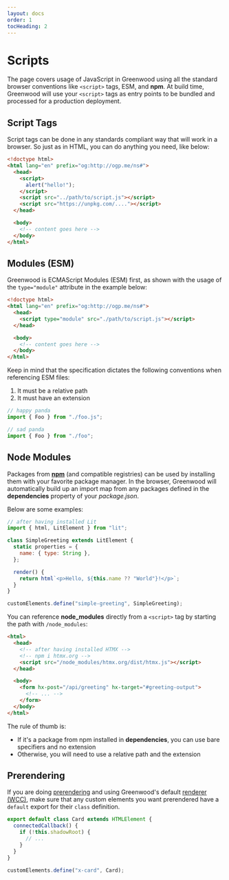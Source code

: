 ```yaml
---
layout: docs
order: 1
tocHeading: 2
---
```


# Scripts

The page covers usage of JavaScript in Greenwood using all the standard browser conventions like `<script>` tags, ESM, and **npm**. At build time, Greenwood will use your `<script>` tags as entry points to be bundled and processed for a production deployment.

## Script Tags

Script tags can be done in any standards compliant way that will work in a browser. So just as in HTML, you can do anything you need, like below:

```html
<!doctype html>
<html lang="en" prefix="og:http://ogp.me/ns#">
  <head>
    <script>
      alert("hello!");
    </script>
    <script src="../path/to/script.js"></script>
    <script src="https://unpkg.com/...."></script>
  </head>

  <body>
    <!-- content goes here -->
  </body>
</html>
```

## Modules (ESM)

Greenwood is ECMAScript Modules (ESM) first, as shown with the usage of the `type="module"` attribute in the example below:

```html
<!doctype html>
<html lang="en" prefix="og:http://ogp.me/ns#">
  <head>
    <script type="module" src="./path/to/script.js"></script>
  </head>

  <body>
    <!-- content goes here -->
  </body>
</html>
```

Keep in mind that the specification dictates the following conventions when referencing ESM files:

1. It must be a relative path
1. It must have an extension

<!-- eslint-disable no-unused-vars -->

```js
// happy panda
import { Foo } from "./foo.js";
```

<!-- eslint-disable no-unused-vars -->

```js
// sad panda
import { Foo } from "./foo";
```

## Node Modules

Packages from [**npm**](https://www.npmjs.com/) (and compatible registries) can be used by installing them with your favorite package manager. In the browser, Greenwood will automatically build up an import map from any packages defined in the **dependencies** property of your _package.json_.

Below are some examples:

```js
// after having installed Lit
import { html, LitElement } from "lit";

class SimpleGreeting extends LitElement {
  static properties = {
    name: { type: String },
  };

  render() {
    return html`<p>Hello, ${this.name ?? "World"}!</p>`;
  }
}

customElements.define("simple-greeting", SimpleGreeting);
```

You can reference **node_modules** directly from a `<script>` tag by starting the path with `/node_modules`:

```html
<html>
  <head>
    <!-- after having installed HTMX -->
    <!-- npm i htmx.org -->
    <script src="/node_modules/htmx.org/dist/htmx.js"></script>
  </head>

  <body>
    <form hx-post="/api/greeting" hx-target="#greeting-output">
      <!-- ... -->
    </form>
  </body>
</html>
```

The rule of thumb is:

- If it's a package from npm installed in **dependencies**, you can use bare specifiers and no extension
- Otherwise, you will need to use a relative path and the extension

## Prerendering

If you are doing [prerendering](/docs/reference/configuration/#prerender) and using Greenwood's default [renderer (WCC)](/docs/reference/appendix/#dom-emulation), make sure that any custom elements you want prerendered have a `default` export for their `class` definition.

```js
export default class Card extends HTMLElement {
  connectedCallback() {
    if (!this.shadowRoot) {
      // ...
    }
  }
}

customElements.define("x-card", Card);
```
